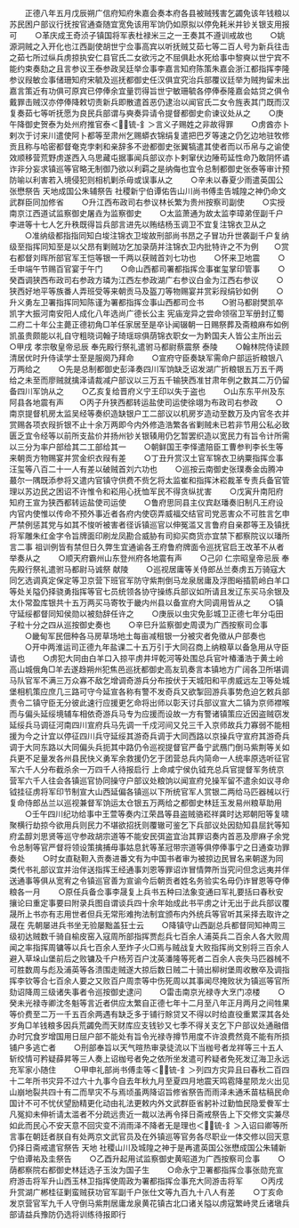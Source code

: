 <!-- { "loadSidebar": true } -->
　　正德八年五月戊辰朔广信府知府朱嘉会奏本府各县被贼残害乞蠲免该年钱粮以苏民困户部议行抚按官通查随宜宽免该用军饷仍如原拟以停免耗米并钞关银支用报可
　　○革庆成王奇浈子镇国将军表杜禄米三之一王奏其不遵训戒故也
　　○姚源洞贼之入开化也江西副使胡世宁佥事高宾以听抚贼艾茹七等二百人号为新兵往击之茹七所过纵兵虏掠执安仁县官氏二女欲污之不屈俱赴水死给事中黎奭以世宁宾不能约束奏劾之且言参议王泰参政吴廷举佥事李嘉言知府陈策朱嘉会浙江都指挥李隆参议叚敏佥事储珊知府宋毓及巡抚都御史任汉俱宜究治兵部覆议廷举为贼拘留未出嘉言策近有功俱可原宾已停俸余宜量罚得旨世宁敏珊毓各停俸泰隆嘉会姑贷之俱令戴罪击贼汉亦停俸降敕切责新兵即散遣首恶仍逮治以闻官氏二女令旌表其门既而汉复奏茹七等听抚愿为良民兵部谓与奭奏异请令提督都御史俞谏议处从之
　　○庚午降御史贺泰为处州府推官泰＜锍-釒＞言义子赐姓之非故得罪
　　○虏酋亦卜剌次于讨来川遣使阿卜都等至肃州乞赐蟒衣锦绢复遣把巴歹等速之仍乞边地驻牧修贡且称与哈密都督奄克孛剌和亲辞多不逊都御史张翼犒遣其使者而以币帛与之谕使效顺移营荒野虏遂西入乌思藏屯据事闻兵部议亦卜剌窜伏边陲苟延性命乃敢阴怀谲诈非分妄求镇巡等官略无制御乃欲以利羁之是纳侮也宜令总制都御史张泰等审计预防喻以利害若入境侵犯则相机剿杀毋或误事从之
　　○辛未以春夏少雨遣英国公张懋祭告  天地成国公朱辅祭告  社稷新宁伯谭佑告山川尚书傅圭告城隍之神仍命文武群臣同加修省
　　○升江西布政司右参议林长繁为贵州按察司副使
　　○实授南京江西道试监察御史屠垚为监察御史
　　○太监萧通为故太监李璋弟侄副千户李进等十七人乞升秩既得旨兵部言进先以贿结杨玉调卫不宜复注锦衣卫从之
　　○准纳级都指指同知白埈注锦衣卫埈故刑部尚书昂之子冒功升世袭副千户复纳级至指挥同知至是以父昂有剿贼功乞加录荫并注锦衣卫内批特许之不为例　　○赏右都督刘晖所部官军王恺等银一千两以获贼首刘七功也
　　○怀来卫地震
　　○壬申端午节赐百官宴于午门
　　○命山西都司署都指挥佥事崔玺掌印管事
　　○癸酉调狭西布政司右参政方璘为江西左参政湖广右参议白金为江西右参议
　　○狭西好地平等族番人弄班受等来朝贡马及盔刀等物赐宴并赏彩叚绢钞如例
　　○升义勇左卫署指挥同知陈谨为署都指挥佥事山西都司佥书
　　○驸马都尉樊凯卒凯字大振河南安阳人成化八年选尚广德长公主  宪庙宠异之尝命领宿卫军册封辽蜀二府二十年公主薨正德初角□羊任家居至是卒讣闻辍朝一日赐祭葬及斋粮麻布如例凯虽贵颇能以礼自守粗晓词翰子琦瑶琮俱荫锦衣职女一为黔国夫人皆公主所出云　　○甲戌  孝宗敬皇帝忌辰  奉先殿行祭礼遣驸马都尉蔡震祭  泰陵
　　○翰林院侍读顾清居优时升侍读学士至是服阕乃拜命
　　○宣府守臣奏缺军需命户部运折粮银八万两给之
　　○先是总制都御史彭泽奏四川军饷缺乏诏发湖广折粮银五万五千两给之未至而廖贼就擒泽请裁减户部议以三万五千输狭西准甘肃年例之数其二万仍留备四川军饷从之
　　○乙亥复给晋府义宁王印以失于盗也
　　○山东东平州及东阿县各地震有声　　○丙子升狭西都转运盐使司运使徐翊为布政司右参政
　　○南京提督机房太监吴经等奏织造缺银户工二部议以机房岁造动至数万及内官冬衣并赏赐各项衣叚折银不止十余万两即今内外修造浩繁各省剿贼未已若非节用公私必致匮乏宜令经等以前所支盐价并扬州钞关银辏用仍乞暂罢织造以宽民力有旨令计所需以三分为率户部给其二工部给其一
　　○朝鲜国王李怿遣陪臣工曹参判李长生等来朝贡方物赐宴并赏金织衣叚有差
　　○丁丑升赏汉土官军锦衣卫纳粟指挥佥事汪玺等八百二十一人有差以破贼首刘六功也
　　○巡按云南御史张璞奏金齿腾冲蕞尔一隅既添参将又遣内官镇守供费不赀乞将太监崔和指挥沐崧裁革专责兵备官管理以苏边民之困诏不许惟令和崧用心抚恤军民不得贪纵扰害
　　○戊寅升南阳府知府王宣为狭西都转运盐使司运使
　　○鲁府思同县主仪宾赵璠奏旧制凡王府设内官内使惟以传命不预外事近者各府内使窃弄威福交结官司党恶害众不可胜言乞申严禁例惩其党与如其不悛听被害者径诉镇巡官以伸冤滥又言鲁府自亲郡等王及镇抚将军雕朱红金字令旨牌面印刷龙凤勘合威胁有司抑买商货亦宜禁下都察院议以璠所言二事  祖训例皆有禁但日久弊生宜通谕各王府鲁府牌面令巡抚官启王改革不从者举奏从之
　　○顺天府霸州山东登州府各地震有声
　　○己卯  仁宗昭皇帝忌辰  奉先殿行祭礼遣驸马都尉马诚祭  献陵
　　○巡视居庸等关侍郎丛兰奏虏五万骑寇大同乞选调真定保定等卫京营下班官军防守紫荆倒马龙泉居庸及浮图峪插箭岭白羊口等处关隘仍择骁勇指挥等官七员统领各协守操练兵部议如所请且发辽东买马余银及太仆常盈库银共十五万两买马寄牧于畿内州县以备宣府大同调用皆从之
　　○镇守延绥都督同知侯勋以被劾辞任许之
　　○庚辰以虫灾免彭城卫正德七年分屯田子粒十分之四从巡按御史奏也
　　○辛巳升监察御史周谟为广西按察司佥事
　　○畿甸军民佃种各马房草场地土每亩减租银一分被灾者免徵从户部奏也
　　○开中两淮运司正德九年盐课二十五万引于大同召商上纳粮草以备急用从守臣请也
　　○虏犯大同由白羊口入掠平虏井坪乾河等处围总兵官叶椿潘浩于黄土岭高山城俄角□羊去遂趋朔州犯焦邑巡抚都御史高友玑奏言本镇地方广阔各卫所堪调马队官军不满三万众寡不敌乞增调奇游兵分布按伏于天城阳和平虏威远左卫等处城堡相机策应庶几三路可守今延宣各称有警不发奇兵又欲掣回游兵事势危迫乞敕兵部责令二镇守臣无分彼此速行应援更乞命将出师以彰天讨兵部议宣大二镇为京师襟喉而与偏头延绥境辅车相依奇游兵马专为应援而设故一方有警诸镇策应近因盗贼窃发延绥兵马调征河南四川宣府兵马先调一千戍河间又兑三千入京师故兵力寡弱不能相援为今之计宜以停征四川兵守延绥其游奇兵调于大同西路以京操兵守宣府其游奇兵调于大同东路以大同偏头兵扼其中路仍令巡视提督官严备宁武鴈门倒马紫荆等关如兵更不足量发各州县民快义勇军余救援仍乞于团营总兵内简命一人统率原选听征官军六千人分布截杀余一万四千人待报启行  上命咸宁侯仇钺充总兵官提督军务统京营军六千人往会各镇巡官协同操守户部议处粮饷以闻宣府兑操军留不遣余如议寻命钺挂征虏将军印节制宣大山西延偏各镇巡以下所统官军人赏银二两给马匹器械以行复命侍郎丛兰以巡视兼督军饷运太仓银五万两给之都御史林廷玉发易州粮草助用
　　○壬午四川纪功给事中王萱等奏内江荣昌等县盗贼骆崧祥龚时达郑朝阳等复啸聚横行劫掠今欲用兵则民力不堪欲招抚则覆辙可鉴乞下兵部议处因劾知县屈釴等知府孟醇刘思贤等巡守参政胡宗道等不能安民弭盗宜治其罪诏奏内首恶及廖麻子余党令总制等官严督将领设策擒捕毋事姑息釴等革冠带宗道等俱停俸事宁之日通查功罪奏处
　　○时女直鞑靼入贡奏进番文有为中国书者审为被掠边民冒名来朝遂为同类代书礼部议宜并治伴送指挥王经通事刘恩等罪诏诈冒情弊所当究问但念远夷并伴送通事等俱从宽宥之令镇巡官善为宣谕今后朝贡者姓名务验实名毋仍诈冒恩等夺俸粮各一月
　　○原任兵备佥事李晟复上兵书五种曰法象变通曰军礼要括曰春秋安攘论曰重定事要曰附录兵图自谓谈兵四十余年始成此书平虏之计无出于此兵部议覆晟所上书亦有志用世者但兵无常形难拘法制宜颁布内外统兵等官听其采择去取许之晟在  先朝屡进兵书坐无验屡黜盖狂士云
　　○降镇守山西副总兵都督同知神周三级初达贼数千骑自榆皮窑入寇周所部指挥贾彪兵七百余人浦英兵二百余人各大败周闻之率指挥周镛等以兵七百余人至炸子火□焉与贼战复大败指挥尚文别将三百余人避入草垛山堡前后之败镛及千户杨芳百户沈英潘隆等死者二百余人丧失马匹器械不可胜数周与彪及浦英等各溃围走贼遂大掠后数日贼二十骑出柳树堡周收散卒及调指挥李钦等合七百余人要之又败百户周柰等中伤死周以其事闻尽掩败状为镇巡等官所劾诏降周三级诸失事者令巡按御史逮问
　　○雷击南京光禄寺大烹门凉楼
　　○癸未光禄寺卿沈冬魁等言近者供应太繁自正德七年十二月至八年正月两月之间牲果等价费至二万一千五百余两遇有缺乏多于铺行賖贷又不得以时给直役重累深其各处岁角□羊钱粮多因兵荒蠲免而天财库应支钱钞又七季不得关支乞下户部议处通融借办时冗食岁增国用日屈户部不能处有旨令光禄寺撙节用度不许浪费然竟不能有所损铺户多逃亡者
　　○刑部奉旨以天气暄热审录徒流以下当枷号者龙祥等三十五人斩绞情可矜疑薛昇等三人奏上诏枷号者免之依所坐发遣可矜疑者免死发辽海卫永远充军家小随住
　　○甲申礼部尚书傅圭等＜锍-釒＞列四方灾异且曰春秋二百四十二年所书灾异不过六十九事今自去年秋九月至夏四月地震天鸣雹降星陨龙火出见山崩地裂共四十有二而旱灾不与焉顷虽两降诏旨修省祭告而雨泽未通禾苗枯稿民命国计不可不忧伏望励精更化动由礼法更敕内外文武群臣省躬补过勤恤民隐爱餋军士凡冤抑未伸祈请太滥者不分疏远贵近一裁以法再令择日斋戒祭告上下交修文实兼尽如此而民心不安天意不回灾变不消雨泽不降者无是理也＜锍-釒＞入诏曰卿等所言事在朝廷者朕自有处两京文武官员及在外镇巡等官务各尽职业一体交修以回天意仍择日斋戒遣官祭告  天地  社稷山川及城隍之神于是再遣英国公张懋成国公朱辅新宁伯谭祐及圭祭告
　　○乙酉升起用试监察御史黄昭道为广西按察司佥事
　　○荫都察院右都御史林廷选子玉汝为国子生
　　○命永宁卫署都指挥佥事张勋充宣府游击将军升山西玉林卫指挥使周政为署都指挥佥事充大同游击将军
　　○丙戌升赏湖广郴桂征剿蛮贼获功官军副千户张仕文等九百九十八人有差
　　○丁亥命发京营官军九千人守倒马紫荆居庸龙泉黄花镇古北口诸关隘以虏寇繁峙灵丘诸墩兵部请益兵豫防仍选将训练待报即行
